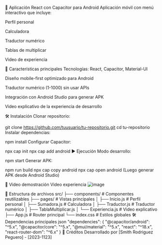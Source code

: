 📱 Aplicación React con Capacitor para Android
Aplicación móvil con menú interactivo que incluye:

Perfil personal

Calculadora

Traductor numérico

Tablas de multiplicar

Video de experiencia

🚀 Características principales
Tecnologías: React, Capacitor, Material-UI

Diseño mobile-first optimizado para Android

Traductor numérico (1-1000) sin usar APIs

Integración con Android Studio para generar APK

Video explicativo de la experiencia de desarrollo

🛠 Instalación
Clonar repositorio:

git clone https://github.com/tuusuario/tu-repositorio.git
cd tu-repositorio
Instalar dependencias:

npm install
Configurar Capacitor:

npx cap init
npx cap add android
▶️ Ejecución
Modo desarrollo:

npm start
Generar APK:

npm run build
npx cap copy android
npx cap open android
(Luego generar APK desde Android Studio)

🎥 Video demostración
Video experiencia
![image](https://github.com/user-attachments/assets/154e456f-7841-4f89-b0d1-7bb4e6e3e7a0)


📂 Estructura de archivos
src/
├── components/       # Componentes reutilizables
├── pages/            # Vistas principales
│   ├── Inicio.js     # Perfil personal
│   ├── Sumadora.js   # Calculadora
│   ├── Traductor.js  # Traductor numérico
│   ├── TablaMultiplicar.js
│   └── Experiencia.js # Video explicativo
├── App.js            # Router principal
└── index.css         # Estilos globales
🛠 Dependencias principales
json
"dependencies": {
  "@capacitor/android": "^5.x",
  "@capacitor/core": "^5.x",
  "@mui/material": "^5.x",
  "react": "^18.x",
  "react-router-dom": "^6.x"
}
🌟 Créditos
Desarrollado por [Smith Rodriguez Peguero] - [2023-1123]

